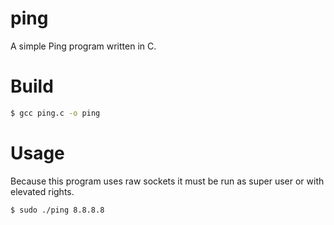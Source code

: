 # ping
A simple Ping program written in C.

# Build

```sh
$ gcc ping.c -o ping
```

# Usage
Because this program uses raw sockets it must be run as super user or with elevated rights.
```sh
$ sudo ./ping 8.8.8.8
```
